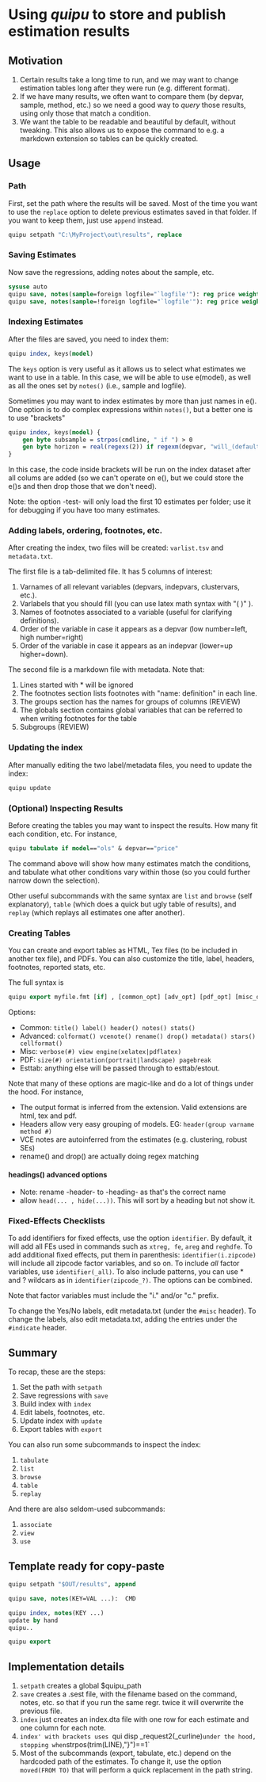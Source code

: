 # Using *quipu* to store and publish estimation results

## Motivation

1. Certain results take a long time to run, and we may want to change estimation tables long after they were run (e.g. different format). 
2. If we have many results, we often want to compare them (by depvar, sample, method, etc.) so we need a good way to *query* those results, using only those that match a condition.
3. We want the table to be readable and beautiful by default, without tweaking. This also allows us to expose the command to e.g. a markdown extension so tables can be quickly created.

## Usage

### Path

First, set the path where the results will be saved. Most of the time you want to use the `replace` option to delete previous estimates saved in that folder. If you want to keep them, just use `append` instead.

```stata
quipu setpath "C:\MyProject\out\results", replace
```

### Saving Estimates

Now save the regressions, adding notes about the sample, etc.

```stata
sysuse auto
quipu save, notes(sample=foreign logfile="`logfile'"): reg price weight if foreign
quipu save, notes(sample=!foreign logfile="`logfile'"): reg price weight if !foreign
```

### Indexing Estimates

After the files are saved, you need to index them:

```stata
quipu index, keys(model)
```
The `keys` option is very useful as it allows us to select what estimates we want to use in a table. In this case, we will be able to use e(model), as well as all the ones set by `notes()` (i.e., sample and logfile).

Sometimes you may want to index estimates by more than just names in e(). One option is to do complex expressions within `notes()`, but a better one is to use "brackets"

```stata
quipu index, keys(model) {
	gen byte subsample = strpos(cmdline, " if ") > 0
    gen byte horizon = real(regexs(2)) if regexm(depvar, "will_(default|late)([0-9]+)")
}
```

In this case, the code inside brackets will be run on the index dataset after all colums are added (so we can't operate on e(), but we could store the e()s and then drop those that we don't need).

Note: the option -test- will only load the first 10 estimates per folder; use it for debugging if you have too many estimates.

### Adding labels, ordering, footnotes, etc.

After creating the index, two files will be created: `varlist.tsv` and `metadata.txt`.

The first file is a tab-delimited file. It has 5 columns of interest:

1. Varnames of all relevant variables (depvars, indepvars, clustervars, etc.).
2. Varlabels that you should fill (you can use latex math syntax with "\( )\" ).
3. Names of footnotes associated to a variable (useful for clarifying definitions).
4. Order of the variable in case it appears as a depvar (low number=left, high number=right)
5. Order of the variable in case it appears as an indepvar (lower=up higher=down).

The second file is a markdown file with metadata. Note that:

1. Lines started with * will be ignored
2. The footnotes section lists footnotes with "name: definition" in each line.
3. The groups section has the names for groups of columns (REVIEW)
4. The globals section contains global variables that can be referred to when writing footnotes for the table
5. Subgroups (REVIEW)

### Updating the index

After manually editing the two label/metadata files, you need to update the index:

```stata
quipu update
```

### (Optional) Inspecting Results

Before creating the tables you may want to inspect the results. How many fit each condition, etc. For instance,

```stata
quipu tabulate if model=="ols" & depvar=="price"
```

The command above will show how many estimates match the conditions, and tabulate what other conditions vary within those (so you could further narrow down the selection).

Other useful subcommands with the same syntax are `list` and `browse` (self explanatory), `table` (which does a quick but ugly table of results), and `replay` (which replays all estimates one after another).

### Creating Tables

You can create and export tables as HTML, Tex files (to be included in another tex file), and PDFs. You can also customize the title, label, headers, footnotes, reported stats, etc.

The full syntax is

```stata
quipu export myfile.fmt [if] , [common_opt] [adv_opt] [pdf_opt] [misc_opt] [esttab_opt]
```
Options:

* Common: `title() label() header() notes() stats()`
* Advanced: `colformat() vcenote() rename() drop() metadata() stars() cellformat()`
* Misc: `verbose(#) view engine(xelatex|pdflatex)`
* PDF: `size(#) orientation(portrait|landscape) pagebreak`
* Esttab: anything else will be passed through to esttab/estout.

Note that many of these options are magic-like and do a lot of things under the hood. For instance,

* The output format is inferred from the extension. Valid extensions are html, tex and pdf.
* Headers allow very easy grouping of models. EG: `header(group varname method #)`
* VCE notes are autoinferred from the estimates (e.g. clustering, robust SEs)
* rename() and drop() are actually doing regex matching

#### headings() advanced options

- Note: rename -header- to -heading- as that's the correct name
- allow `head(... , hide(...))`. This will sort by a heading but not show it.

### Fixed-Effects Checklists

To add identifiers for fixed effects, use the option `identifier`. By default, it will add all FEs used in commands such as `xtreg, fe`, `areg` and `reghdfe`. To add additional fixed effects, put them in parenthesis: `identifier(i.zipcode)` will include all zipcode factor variables, and so on. To include *all* factor variables, use `identifier(_all)`. To also include patterns, you can use * and ? wildcars as in `identifier(zipcode_?)`. The options can be combined.

Note that factor variables must include the "i." and/or "c." prefix.

To change the Yes/No labels, edit metadata.txt (under the `#misc` header). To change the labels, also edit metadata.txt, adding the entries under the `#indicate` header.

## Summary

To recap, these are the steps:

1. Set the path with `setpath`
2. Save regressions with `save`
3. Build index with `index`
4. Edit labels, footnotes, etc.
5. Update index with `update`
6. Export tables with `export`

You can also run some subcommands to inspect the index:

1. `tabulate`
2. `list`
3. `browse`
4. `table`
5. `replay`

And there are also seldom-used subcommands:

1. `associate`
2. `view`
3. `use`

## Template ready for copy-paste
```stata
quipu setpath "$OUT/results", append

quipu save, notes(KEY=VAL ...):  CMD

quipu index, notes(KEY ...)
update by hand
quipu..

quipu export
```

## Implementation details

1. `setpath` creates a global $quipu_path
2. `save` creates a .sest file, with the filename based on the command, notes, etc. so that if you run the same regr. twice it will overwrite the previous file.
2. `index` just creates an index.dta file with one row for each estimate and one column for each note.
3. `index' with brackets uses `qui disp _request2(_curline)` under the hood, stopping when `strpos(trim(LINE),"}")==1`
4. Most of the subcommands (export, tabulate, etc.) depend on the hardcoded path of the estimates. To change it, use the option `moved(FROM TO)` that will perform a quick replacement in the path string.
